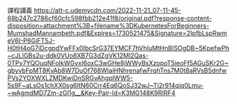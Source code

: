 課程講義
https://att-c.udemycdn.com/2022-11-21_07-11-45-68b247c2786cf60cfc598fbb212e41f8/original.pdf?response-content-disposition=attachment%3B+filename%3DKubernetesForBeginners-MumshadMannambeth.pdf&Expires=1730521475&Signature=2IpfbLspRwmeV6I-P6GiFT5J-H0tH4oG7iDcgpdYwFFx0IbcSrG37EYMCF7hVhluMtHnBISOgDB~5KpefwPh~cJLIGBs2u-ddk0VUo8XB7G3dZgVK12Ml2Qas-0TPv7YQOuqNFoIkWGvxI6oxC3wGHe8jWWyBsXzopoT5ieoFf5AGuSKr2G~gbyvbFpMT8KvAb8W7DuOf768WIaiHNhrenafwFrqhTns7M0t8aRVsB5dnfwPVs2YOXWXLZMDKwiDnSRGvAhgplWW5-5s9F~aLsOs1chXX0sg6ItN60Crr4Eq6QoSJ32wJ~Ti2r914qiq0Lmu-~wAgmdMD7Zm-zGl1g__&Key-Pair-Id=K3MG148K9RIRF4
